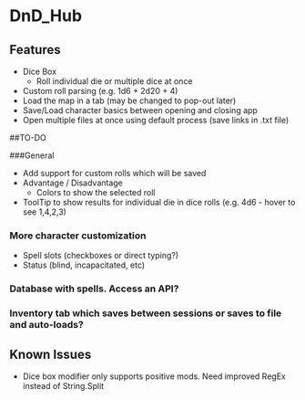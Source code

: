 # DnD_Hub

## Features

* Dice Box
	* Roll individual die or multiple dice at once
* Custom roll parsing (e.g. 1d6 + 2d20 + 4)
* Load the map in a tab (may be changed to pop-out later)
* Save/Load character basics between opening and closing app
* Open multiple files at once using default process (save links in .txt file)

##TO-DO

###General
* Add support for custom rolls which will be saved 
* Advantage / Disadvantage
	* Colors to show the selected roll
* ToolTip to show results for individual die in dice rolls (e.g. 4d6 - hover to see 1,4,2,3)

### More character customization 
* Spell slots (checkboxes or direct typing?)
* Status (blind, incapacitated, etc)

### Database with spells. Access an API?

### Inventory tab which saves between sessions or saves to file and auto-loads?

## Known Issues
* Dice box modifier only supports positive mods. Need improved RegEx instead of String.Split

